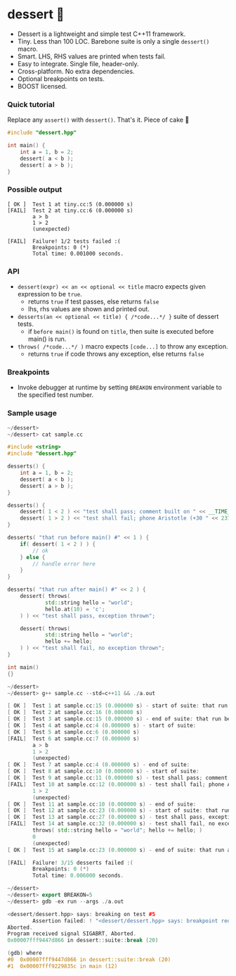 dessert :cake:
=======

- Dessert is a lightweight and simple test C++11 framework.
- Tiny. Less than 100 LOC. Barebone suite is only a single `dessert()` macro.
- Smart. LHS, RHS values are printed when tests fail.
- Easy to integrate. Single file, header-only.
- Cross-platform. No extra dependencies.
- Optional breakpoints on tests.
- BOOST licensed.

### Quick tutorial
Replace any `assert()` with `dessert()`. That's it. Piece of cake :cake:

```c++
#include "dessert.hpp"

int main() {
    int a = 1, b = 2;
    dessert( a < b );
    dessert( a > b );
}
```

### Possible output
```
[ OK ]  Test 1 at tiny.cc:5 (0.000000 s)
[FAIL]  Test 2 at tiny.cc:6 (0.000000 s)
        a > b
        1 > 2
        (unexpected)

[FAIL]  Failure! 1/2 tests failed :(
        Breakpoints: 0 (*)
        Total time: 0.001000 seconds.
```

### API
- `dessert(expr) << an << optional << title` macro expects given expression to be `true`.
  - returns `true` if test passes, else returns `false`
  - lhs, rhs values are shown and printed out.
- `desserts(an << optional << title) { /*code...*/ }` suite of dessert tests.
  - if `before main()` is found on `title`, then suite is executed before main() is run.
- `throws( /*code...*/ )` macro expects `[code...]` to throw any exception.
  - returns `true` if code throws any exception, else returns `false`

### Breakpoints
- Invoke debugger at runtime by setting `BREAKON` environment variable to the specified test number.

### Sample usage
```c++
~/dessert>
~/dessert> cat sample.cc

#include <string>
#include "dessert.hpp"

desserts() {
    int a = 1, b = 2;
    dessert( a < b );
    dessert( a > b );
}

desserts() {
    dessert( 1 < 2 ) << "test shall pass; comment built on " << __TIME__ << " " << __DATE__;
    dessert( 1 > 2 ) << "test shall fail; phone Aristotle (+30 " << 23760 << ") if this test fails";
}

desserts( "that run before main() #" << 1 ) {
    if( dessert( 1 < 2 ) ) {
        // ok
    } else {
        // handle error here
    }
}

desserts( "that run after main() #" << 2 ) {
    dessert( throws(
            std::string hello = "world";
            hello.at(10) = 'c';
    ) ) << "test shall pass, exception thrown";

    dessert( throws(
            std::string hello = "world";
            hello += hello;
    ) ) << "test shall fail, no exception thrown";
}

int main()
{}

~/dessert>
~/dessert> g++ sample.cc --std=c++11 && ./a.out

[ OK ]  Test 1 at sample.cc:15 (0.000000 s) - start of suite: that run before main() #1
[ OK ]  Test 2 at sample.cc:16 (0.000000 s)
[ OK ]  Test 3 at sample.cc:15 (0.000000 s) - end of suite: that run before main() #1
[ OK ]  Test 4 at sample.cc:4 (0.000000 s) - start of suite:
[ OK ]  Test 5 at sample.cc:6 (0.000000 s)
[FAIL]  Test 6 at sample.cc:7 (0.000000 s)
        a > b
        1 > 2
        (unexpected)
[ OK ]  Test 7 at sample.cc:4 (0.000000 s) - end of suite:
[ OK ]  Test 8 at sample.cc:10 (0.000000 s) - start of suite:
[ OK ]  Test 9 at sample.cc:11 (0.000000 s) - test shall pass; comment built on 14:57:40 May  1 2014
[FAIL]  Test 10 at sample.cc:12 (0.000000 s) - test shall fail; phone Aristotle (+30 23760) if this test fails
        1 > 2
        (unexpected)
[ OK ]  Test 11 at sample.cc:10 (0.000000 s) - end of suite:
[ OK ]  Test 12 at sample.cc:23 (0.000000 s) - start of suite: that run after main() #2
[ OK ]  Test 13 at sample.cc:27 (0.000000 s) - test shall pass, exception thrown
[FAIL]  Test 14 at sample.cc:32 (0.000000 s) - test shall fail, no exception thrown
        throws( std::string hello = "world"; hello += hello; )
        0
        (unexpected)
[ OK ]  Test 15 at sample.cc:23 (0.000000 s) - end of suite: that run after main() #2

[FAIL]  Failure! 3/15 desserts failed :(
        Breakpoints: 0 (*)
        Total time: 0.006000 seconds.

~/dessert>
~/dessert> export BREAKON=5
~/dessert> gdb -ex run --args ./a.out

<dessert/dessert.hpp> says: breaking on test #5
        Assertion failed: ! "<dessert/dessert.hpp> says: breakpoint requested", file dessert.hpp, line 20
Aborted.
Program received signal SIGABRT, Aborted.
0x00007fff9447d866 in dessert::suite::break (20)

(gdb) where
#0  0x00007fff9447d866 in dessert::suite::break (20)
#1  0x00007fff9229835c in main (12)
```
